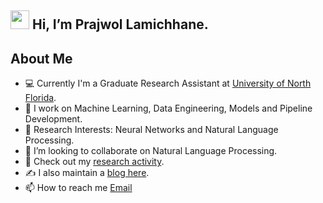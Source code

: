 ## <img src="https://raw.githubusercontent.com/MartinHeinz/MartinHeinz/master/wave.gif" width="30px"> Hi, I’m Prajwol Lamichhane.

## About Me
- 💻 Currently I'm a Graduate Research Assistant at [University of North Florida](https://sites.google.com/view/indikamk/research).
- 🌱 I work on Machine Learning, Data Engineering, Models and Pipeline Development.
- 🔭 Research Interests: Neural Networks and Natural Language Processing. 
- 💞️ I’m looking to collaborate on Natural Language Processing.
- 🔭 Check out my [research activity](https://www.researchgate.net/profile/Prajwol-Lamichhane).
- ✍️ I also maintain a [blog here](https://prajwollamichhane11.medium.com/).
- 📫 How to reach me [Email](mailto:prajwollamichhane11@gmail.com)

<!---
prajwollamichhane11/prajwollamichhane11 is a ✨ special ✨ repository because its `README.md` (this file) appears on your GitHub profile.
You can click the Preview link to take a look at your changes.
--->
